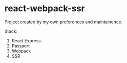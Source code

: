 # react-webpack-ssr

Project created by my own preferences and maintainence.

Stack:
1. React Express
2. Passport
3. Webpack
4. SSR
